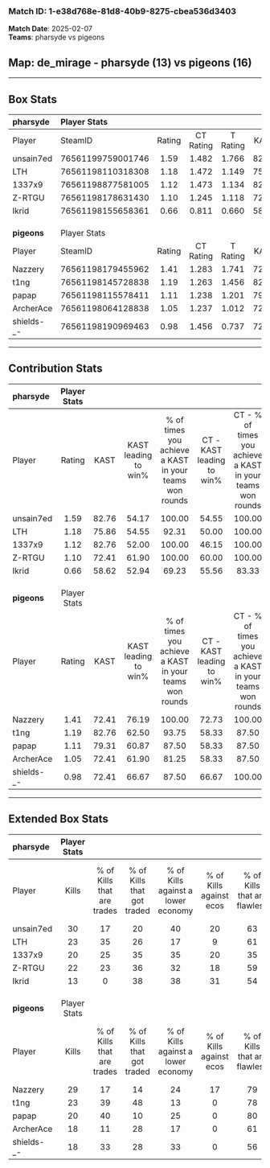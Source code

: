 ### Match ID: 1-e38d768e-81d8-40b9-8275-cbea536d3403  
**Match Date**: 2025-02-07  
**Teams**: pharsyde vs pigeons  

## **Map**: de_mirage - pharsyde (13) vs pigeons (16)  
---  

## Box Stats  

| **pharsyde** | Player Stats      |        |           |          |       |       |       |         |        |      |     |
| :- | :- | :-: | :-: | :-: | :-: | :-: | :-: | :-: | :-: | :-: | :-: |
| Player       | SteamID           | Rating | CT Rating | T Rating | KAST  |  ADR  | Kills | Assists | Deaths | K/D  | HS% |
| unsain7ed    | 76561199759001746 |  1.59  |   1.482   |  1.766   | 82.76 | 109.5 |  30   |    8    |   19   | 1.58 | 46  |
| LTH          | 76561198110318308 |  1.18  |   1.472   |  1.149   | 75.86 | 83.3  |  23   |    6    |   22   | 1.05 | 30  |
| 1337x9       | 76561198877581005 |  1.12  |   1.473   |  1.134   | 82.76 | 72.3  |  20   |    5    |   21   | 0.95 | 40  |
| Z-RTGU       | 76561198178631430 |  1.10  |   1.245   |  1.118   | 72.41 | 74.6  |  22   |    7    |   22   | 1.00 | 31  |
| Ikrid        | 76561198155658361 |  0.66  |   0.811   |  0.660   | 58.62 | 60.1  |  13   |    8    |   24   | 0.54 | 46  |
|              |                   |        |           |          |       |       |       |         |        |      |     |
|              |                   |        |           |          |       |       |       |         |        |      |     |
|              |                   |        |           |          |       |       |       |         |        |      |     |
| **pigeons**  | Player Stats      |        |           |          |       |       |       |         |        |      |     |
| Player       | SteamID           | Rating | CT Rating | T Rating | KAST  |  ADR  | Kills | Assists | Deaths | K/D  | HS% |
| Nazzery      | 76561198179455962 |  1.41  |   1.283   |  1.741   | 72.41 | 85.1  |  29   |    4    |   18   | 1.61 | 51  |
| t1ng         | 76561198145728838 |  1.19  |   1.263   |  1.456   | 82.76 | 86.2  |  23   |   12    |   26   | 0.88 | 39  |
| papap        | 76561198115578411 |  1.11  |   1.238   |  1.201   | 79.31 | 67.8  |  20   |    7    |   20   | 1.00 | 70  |
| ArcherAce    | 76561198064128838 |  1.05  |   1.237   |  1.012   | 72.41 | 88.6  |  18   |    9    |   21   | 0.86 | 55  |
| shields-_-   | 76561198190969463 |  0.98  |   1.456   |  0.737   | 72.41 | 77.2  |  18   |    8    |   23   | 0.78 | 33  |
---  

## Contribution Stats  

| **pharsyde** | Player Stats |       |                      |                                                        |                           |                                                             |                          |                                                            |
| :- | :-: | :-: | :-: | :-: | :-: | :-: | :-: | :-: |
| Player       |    Rating    | KAST  | KAST leading to win% | % of times you achieve a KAST in your teams won rounds | CT - KAST leading to win% | CT - % of times you achieve a KAST in your teams won rounds | T - KAST leading to win% | T - % of times you achieve a KAST in your teams won rounds |
| unsain7ed    |     1.59     | 82.76 |        54.17         |                         100.00                         |           54.55           |                           100.00                            |          53.85           |                           100.00                           |
| LTH          |     1.18     | 75.86 |        54.55         |                         92.31                          |           50.00           |                           100.00                            |          60.00           |                           85.71                            |
| 1337x9       |     1.12     | 82.76 |        52.00         |                         100.00                         |           46.15           |                           100.00                            |          58.33           |                           100.00                           |
| Z-RTGU       |     1.10     | 72.41 |        61.90         |                         100.00                         |           60.00           |                           100.00                            |          63.64           |                           100.00                           |
| Ikrid        |     0.66     | 58.62 |        52.94         |                         69.23                          |           55.56           |                            83.33                            |          50.00           |                           57.14                            |
|              |              |       |                      |                                                        |                           |                                                             |                          |                                                            |
|              |              |       |                      |                                                        |                           |                                                             |                          |                                                            |
|              |              |       |                      |                                                        |                           |                                                             |                          |                                                            |
| **pigeons**  | Player Stats |       |                      |                                                        |                           |                                                             |                          |                                                            |
| Player       |    Rating    | KAST  | KAST leading to win% | % of times you achieve a KAST in your teams won rounds | CT - KAST leading to win% | CT - % of times you achieve a KAST in your teams won rounds | T - KAST leading to win% | T - % of times you achieve a KAST in your teams won rounds |
| Nazzery      |     1.41     | 72.41 |        76.19         |                         100.00                         |           72.73           |                           100.00                            |          80.00           |                           100.00                           |
| t1ng         |     1.19     | 82.76 |        62.50         |                         93.75                          |           58.33           |                            87.50                            |          66.67           |                           100.00                           |
| papap        |     1.11     | 79.31 |        60.87         |                         87.50                          |           58.33           |                            87.50                            |          63.64           |                           87.50                            |
| ArcherAce    |     1.05     | 72.41 |        61.90         |                         81.25                          |           58.33           |                            87.50                            |          66.67           |                           75.00                            |
| shields-_-   |     0.98     | 72.41 |        66.67         |                         87.50                          |           66.67           |                           100.00                            |          66.67           |                           75.00                            |
---  

## Extended Box Stats  

| **pharsyde** | Player Stats |                            |                            |                                    |                         |                              |                                 |        |                             |                                     |                          |                               |                            |
| :- | :-: | :-: | :-: | :-: | :-: | :-: | :-: | :-: | :-: | :-: | :-: | :-: | :-: |
| Player       |    Kills     | % of Kills that are trades | % of Kills that got traded | % of Kills against a lower economy | % of Kills against ecos | % of Kills that are flawless | % of Kills that are close duels | Deaths | % of Deaths that get traded | % of Deaths against a lower economy | % of Deaths against ecos | % of Deaths that are flawless | % of Deaths that are close |
| unsain7ed    |      30      |             17             |             20             |                 40                 |           20            |              63              |                7                |   19   |             16              |                 16                  |            0             |              63               |             16             |
| LTH          |      23      |             35             |             26             |                 17                 |            9            |              61              |               13                |   22   |             32              |                 23                  |            14            |              86               |             5              |
| 1337x9       |      20      |             25             |             35             |                 35                 |           20            |              35              |               10                |   21   |             43              |                 10                  |            0             |              86               |             5              |
| Z-RTGU       |      22      |             23             |             36             |                 32                 |           18            |              59              |                9                |   22   |             18              |                 23                  |            18            |              68               |             9              |
| Ikrid        |      13      |             0              |             38             |                 38                 |           31            |              54              |               15                |   24   |             17              |                 21                  |            8             |              71               |             4              |
|              |              |                            |                            |                                    |                         |                              |                                 |        |                             |                                     |                          |                               |                            |
|              |              |                            |                            |                                    |                         |                              |                                 |        |                             |                                     |                          |                               |                            |
|              |              |                            |                            |                                    |                         |                              |                                 |        |                             |                                     |                          |                               |                            |
| **pigeons**  | Player Stats |                            |                            |                                    |                         |                              |                                 |        |                             |                                     |                          |                               |                            |
| Player       |    Kills     | % of Kills that are trades | % of Kills that got traded | % of Kills against a lower economy | % of Kills against ecos | % of Kills that are flawless | % of Kills that are close duels | Deaths | % of Deaths that get traded | % of Deaths against a lower economy | % of Deaths against ecos | % of Deaths that are flawless | % of Deaths that are close |
| Nazzery      |      29      |             17             |             14             |                 24                 |           17            |              79              |               10                |   18   |             28              |                 22                  |            0             |              78               |             6              |
| t1ng         |      23      |             39             |             48             |                 13                 |            0            |              78              |               13                |   26   |             35              |                 23                  |            4             |              38               |             12             |
| papap        |      20      |             40             |             10             |                 25                 |            0            |              80              |                5                |   20   |             35              |                 15                  |            5             |              65               |             5              |
| ArcherAce    |      18      |             11             |             28             |                 17                 |            0            |              61              |                6                |   21   |             19              |                 19                  |            5             |              57               |             14             |
| shields-_-   |      18      |             33             |             28             |                 33                 |            0            |              56              |                0                |   23   |             30              |                 17                  |            4             |              52               |             13             |
